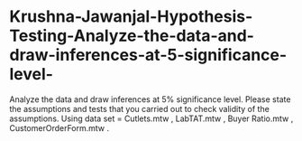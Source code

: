 # Krushna-Jawanjal-Hypothesis-Testing-Analyze-the-data-and-draw-inferences-at-5-significance-level-
Analyze the data and draw inferences at 5% significance level. Please state the assumptions and tests that you carried out to check validity of the assumptions. Using data set = Cutlets.mtw , LabTAT.mtw , Buyer Ratio.mtw , CustomerOrderForm.mtw .
